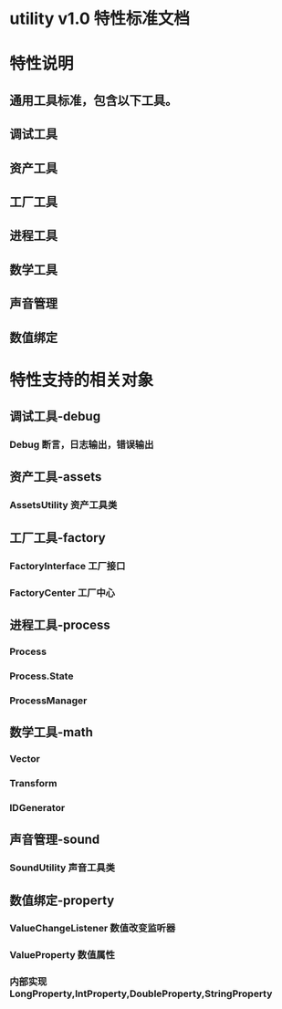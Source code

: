 # utility v1.0 特性标准文档

# 特性说明
## 通用工具标准，包含以下工具。

## 调试工具
## 资产工具
## 工厂工具
## 进程工具
## 数学工具
## 声音管理
## 数值绑定

# 特性支持的相关对象

## 调试工具-debug
### Debug 断言，日志输出，错误输出

## 资产工具-assets
### AssetsUtility 资产工具类

## 工厂工具-factory
### FactoryInterface 工厂接口
### FactoryCenter 工厂中心

## 进程工具-process
### Process
### Process.State
### ProcessManager

## 数学工具-math
### Vector 
### Transform 
### IDGenerator

## 声音管理-sound
### SoundUtility 声音工具类

## 数值绑定-property
### ValueChangeListener<T> 数值改变监听器
### ValueProperty<T> 数值属性
### 内部实现LongProperty,IntProperty,DoubleProperty,StringProperty